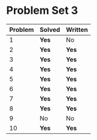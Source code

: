 # Problem Set 3

| Problem | Solved | Written |
|---------|--------|---------|
| 1       |  **Yes**    |   No    |
| 2       |**Yes** | **Yes** |
| 3       |  **Yes**   |   **Yes**   |
| 4       |  **Yes**    |   **Yes**    |
| 5       |  **Yes**    |   **Yes**    |
| 6       |  **Yes**    |   **Yes**    |
| 7       |  **Yes**   |  **Yes**   |
| 8       |  **Yes**    |   **Yes**   |
| 9       |  No    |   No    |
| 10      |  **Yes**    |   **Yes**    |
